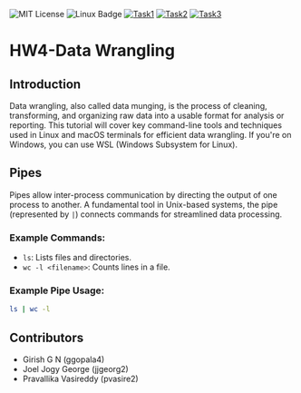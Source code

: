 ![MIT License](https://img.shields.io/badge/License-MIT-yellow.svg)
![Linux Badge](https://img.shields.io/badge/Platform-Linux-green?style=flat&logo=linux)
[![Task1](https://img.shields.io/badge/Task1-green)](https://github.com/se2024-jpg/hw4-DataWrangling/actions/workflows/task1.yml)
[![Task2](https://img.shields.io/badge/Task2-green)](https://github.com/se2024-jpg/hw4-DataWrangling/actions/workflows/task2.yml)
[![Task3](https://img.shields.io/badge/Task3-green)](https://github.com/se2024-jpg/hw4-DataWrangling/actions/workflows/task3.yml)

# HW4-Data Wrangling

## Introduction
Data wrangling, also called data munging, is the process of cleaning, transforming, and organizing raw data into a usable format for analysis or reporting. This tutorial will cover key command-line tools and techniques used in Linux and macOS terminals for efficient data wrangling. If you're on Windows, you can use WSL (Windows Subsystem for Linux).

## Pipes
Pipes allow inter-process communication by directing the output of one process to another. A fundamental tool in Unix-based systems, the pipe (represented by `|`) connects commands for streamlined data processing.

### Example Commands:
- `ls`: Lists files and directories.
- `wc -l <filename>`: Counts lines in a file.
  
### Example Pipe Usage:
```bash
ls | wc -l
```

## Contributors
- Girish G N (ggopala4)
- Joel Jogy George (jjgeorg2)
- Pravallika Vasireddy (pvasire2)
